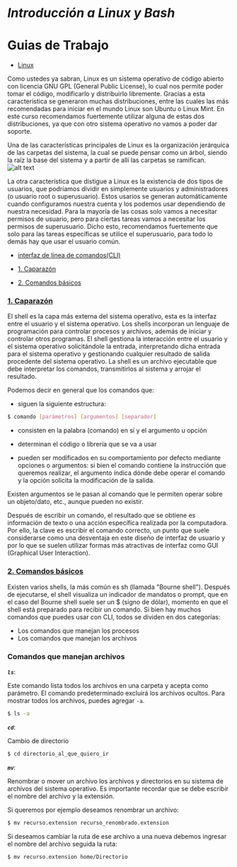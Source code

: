 # *Introducción a Linux y Bash*

# Guias de Trabajo

* [Linux](#linux)

Como ustedes ya sabran, Linux es un sistema operativo de código abierto con licencia GNU GPL (General Public License), lo cual nos permite poder tomar el código, modificarlo y distribuirlo libremente. Gracias a esta característica se generaron muchas distribuciones, entre las cuales las más recomendadas para iniciar en el mundo Linux son Ubuntu o Linux Mint. En este curso recomendamos fuertemente utilizar alguna de estas dos distribuciones, ya que con otro sistema operativo no vamos a poder dar soporte.

Una de las características principales de Linux es la organización jerárquica de las carpetas del sistema, la cual se puede pensar como un árbol, siendo la raíz la base del sistema y a partir de allí las carpetas se ramifican.
![alt text](https://www.linuxadictos.com/wp-content/uploads/linux-arbol-directorios.jpg)

La otra característica que distigue a Linux es la existencia de dos tipos de usuarios, que podríamos dividir en simplemente usuarios y administradores (o usuario root o superusuario). Estos usarios se generan automáticamente cuando configuramos nuestra cuenta y los podemos usar dependiendo de nuestra necesidad. Para la mayoría de las cosas solo vamos a necesitar permisos de usuario, pero para ciertas tareas vamos a necesitar los permisos de superusuario. Dicho esto, recomendamos fuertemente que solo para las tareas específicas se utilice el superusuario, para todo lo demás hay que usar el usuario común.  

* [interfaz de línea de comandos(CLI)](#CLI")

* [1. Caparazón](#1_shell)
* [2. Comandos básicos](#2_comandos)


### [1. Caparazón](#1_shell)

El shell es la capa más externa del sistema operativo, esta es la interfaz entre el usuario y el sistema operativo. Los shells incorporan un lenguaje de programación para controlar procesos y archivos, además de iniciar y controlar otros programas. El shell gestiona la interacción entre el usuario y el sistema operativo solicitándole la entrada, interpretando dicha entrada para el sistema operativo y gestionando cualquier resultado de salida procedente del sistema operativo. La shell es un archivo ejecutable que debe interpretar los comandos, transmitirlos al sistema y arrojar el resultado. 

Podemos decir en general que los comandos que:
- siguen la siguiente estructura:

```bash
$ comando [parámetros] [argumentos] [separador]
```

- consisten en la palabra (comando) en sí y el argumento u opción

- determinan el código o librería que se va a usar

- pueden ser modificados en su comportamiento por defecto mediante opciones o argumentos: si bien el comando contiene la instrucción que queremos realizar, el argumento indica dónde debe operar el comando y la opción solicita la modificación de la salida.

Existen argumentos se le pasan al comando que le permiten operar sobre un objeto/dato, etc., aunque pueden no existir.

Después de escribir un comando, el resultado que se obtiene es información de texto o una acción específica realizada por la computadora. Por ello, la clave es escribir el comando correcto, un punto que suele considerarse como una desventaja en este diseño de interfaz de usuario y por lo que se suelen utilizar formas más atractivas de interfaz como GUI (Graphical User Interaction).


### [2. Comandos básicos](#2_comandos)

Existen varios shells, la más común es sh (llamada "Bourne shell"). Después de ejecutarse, el shell visualiza un indicador de mandatos o prompt, que en el caso del Bourne shell suele ser un $ (signo de dólar), momento en que el shell está preparado para recibir un comando. Si bien hay muchos comandos que puedes usar con CLI, todos se dividen en dos categorías:

+ Los comandos que manejan los procesos
+ Los comandos que manejan los archivos

###  **Comandos que manejan archivos**

**_`ls`_**: 

Este comando lista todos los archivos en una carpeta y acepta como parámetro. El comando predeterminado excluirá los archivos ocultos. Para mostrar todos los archivos, puedes agregar `-a`.


```bash
$ ls -a
```

**_`cd`_**: 

Cambio de directorio 

```bash
$ cd directorio_al_que_quiero_ir
```


**_`mv`_**: 

Renombrar o mover un archivo los archivos y directorios en su sistema de archivos del sistema operativo. Es importante recordar que se debe escribir el nombre del archivo y la extensión. 

Si queremos por ejemplo deseamos renombrar un archivo:


```bash
$ mv recurso.extension recurso_renombrado.extension
```

Si deseamos cambiar la ruta de ese archivo a una nueva debemos ingresar el nombre del archivo seguida la ruta:


```bash
$ mv recurso.extension home/Directorio
```
